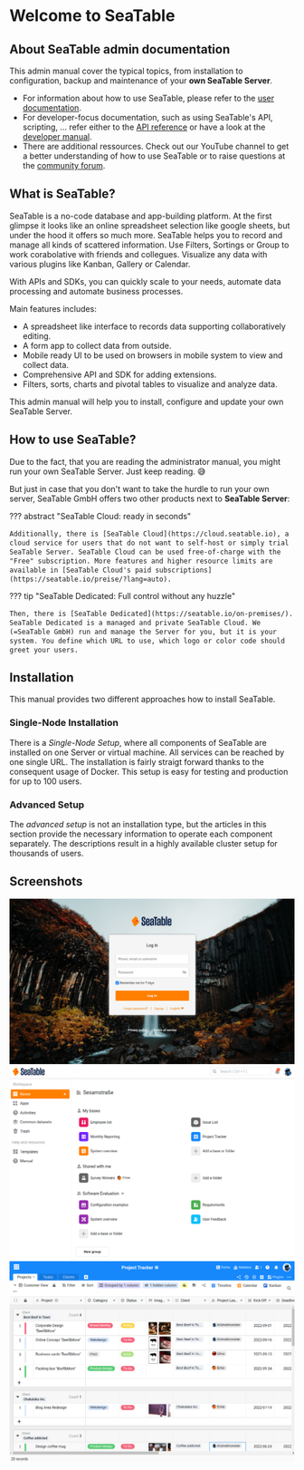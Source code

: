 # Welcome to SeaTable

## About SeaTable admin documentation

This admin manual cover the typical topics, from installation to configuration, backup and maintenance of your **own SeaTable Server**.

- For information about how to use SeaTable, please refer to the [user documentation](https://seatable.io/docs/?lang=auto).
- For developer-focus documentation, such as using SeaTable's API, scripting, ... refer either to the [API reference](https://api.setable.io) or have a look at the [developer manual](developers.seatable.io).
- There are additional ressources. Check out our YouTube channel to get a better understanding of how to use SeaTable or to raise questions at the [community forum](https://forum.seatable.io).

## What is SeaTable?

SeaTable is a no-code database and app-building platform. At the first glimpse it looks like an online spreadsheet selection like google sheets, but under the hood it offers so much more. SeaTable helps you to record and manage all kinds of scattered information. Use Filters, Sortings or Group to work corabolative with friends and collegues. Visualize any data with various plugins like Kanban, Gallery or Calendar.

With APIs and SDKs, you can quickly scale to your needs, automate data processing and automate business processes.

Main features includes:

- A spreadsheet like interface to records data supporting collaboratively editing.
- A form app to collect data from outside.
- Mobile ready UI to be used on browsers in mobile system to view and collect data.
- Comprehensive API and SDK for adding extensions.
- Filters, sorts, charts and pivotal tables to visualize and analyze data.

This admin manual will help you to install, configure and update your own SeaTable Server.

## How to use SeaTable?

Due to the fact, that you are reading the administrator manual, you might run your own SeaTable Server. Just keep reading. :sweat_smile:

But just in case that you don't want to take the hurdle to run your own server, SeaTable GmbH offers two other products next to **SeaTable Server**:

??? abstract "SeaTable Cloud: ready in seconds"

    Additionally, there is [SeaTable Cloud](https://cloud.seatable.io), a cloud service for users that do not want to self-host or simply trial SeaTable Server. SeaTable Cloud can be used free-of-charge with the "Free" subscription. More features and higher resource limits are available in [SeaTable Cloud's paid subscriptions](https://seatable.io/preise/?lang=auto).

??? tip "SeaTable Dedicated: Full control without any huzzle"

    Then, there is [SeaTable Dedicated](https://seatable.io/on-premises/). SeaTable Dedicated is a managed and private SeaTable Cloud. We (=SeaTable GmbH) run and manage the Server for you, but it is your system. You define which URL to use, which logo or color code should greet your users.

## Installation

This manual provides two different approaches how to install SeaTable.

### Single-Node Installation

There is a _Single-Node Setup_, where all components of SeaTable are installed on one Server or virtual machine. All services can be reached by one single URL. The installation is fairly straigt forward thanks to the consequent usage of Docker. This setup is easy for testing and production for up to 100 users.

### Advanced Setup

The _advanced setup_ is not an installation type, but the articles in this section provide the necessary information to operate each component separately. The descriptions result in a highly available cluster setup for thousands of users.

## Screenshots

![SeaTable Login Page](./images/screenshot_seatable_login.png)
![SeaTable Login Page](./images/screenshot_seatable_home_page.png)
![SeaTable Base Editor](./images/screenshot_seatable_base_editor.png)
